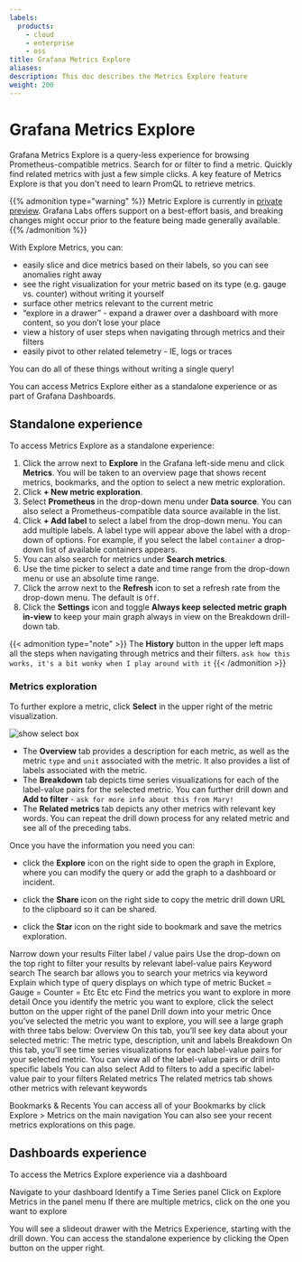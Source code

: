 ```yaml
---
labels:
  products:
    - cloud
    - enterprise
    - oss
title: Grafana Metrics Explore
aliases: 
description: This doc describes the Metrics Explore feature
weight: 200
---
```


# Grafana Metrics Explore

Grafana Metrics Explore is a query-less experience for browsing Prometheus-compatible metrics. Search for or filter to find a metric. Quickly find related metrics with just a few simple clicks. A key feature of Metrics Explore is that you don't need to learn PromQL to retrieve metrics.

{{% admonition type="warning" %}}
Metric Explore is currently in [private preview](/docs/release-life-cycle/). Grafana Labs offers support on a best-effort basis, and breaking changes might occur prior to the feature being made generally available.
{{% /admonition %}}

With Explore Metrics, you can:

- easily slice and dice metrics based on their labels, so you can see anomalies right away
- see the right visualization for your metric based on its type (e.g. gauge vs. counter) without writing it yourself
- surface other metrics relevant to the current metric
- “explore in a drawer” - expand a drawer over a dashboard with more content, so you don’t lose your place
- view a history of user steps when navigating through metrics and their filters
- easily pivot to other related telemetry - IE, logs or traces 

You can do all of these things without writing a single query!

You can access Metrics Explore either as a standalone experience or as part of Grafana Dashboards. 

## Standalone experience

To access Metrics Explore as a standalone experience:

1. Click the arrow next to **Explore** in the Grafana left-side menu and click **Metrics**. You will be taken to an overview page that shows recent metrics, bookmarks, and the option to select a new metric exploration.
1. Click **+ New metric exploration**.
1. Select **Prometheus** in the drop-down menu under **Data source**. You can also select a Prometheus-compatible data source available in the list.
1. Click **+ Add label** to select a label from the drop-down menu. You can add multiple labels.  A label type will appear above the label with a drop-down of options. For example, if you select the label `container` a drop-down list of available containers appears.
1. You can also search for metrics under **Search metrics**. 
1. Use the time picker to select a date and time range from the drop-down menu or use an absolute time range. 
1. Click the arrow next to the **Refresh** icon to set a refresh rate from the drop-down menu. The default is `Off`. 
1. Click the **Settings** icon and toggle **Always keep selected metric graph in-view** to keep your main graph always in view on the Breakdown drill-down tab. 


{{< admonition type="note" >}}
The **History** button in the upper left maps all the steps when navigating through metrics and their filters.   `ask how this works, it's a bit wonky when I play around with it`
{{< /admonition >}}

### Metrics exploration

To further explore a metric, click **Select** in the upper right of the metric visualization.

![show select box](/media/metrics-explore/select-metric.png)

- The **Overview** tab provides a description for each metric, as well as the metric `type` and `unit` associated with the metric. It also provides a list of labels associated with the metric.
- The **Breakdown** tab depicts time series visualizations for each of the label-value pairs for the selected metric. You can further drill down and **Add to filter** - `ask for more info about this from Mary!`
- The **Related metrics** tab depicts any other metrics with relevant key words. You can repeat the drill down process for any related metric and see all of the preceding tabs. 

Once you have the information you need you can:

- click the **Explore** icon on the right side to open the graph in Explore, where you can modify the query or add the graph to a dashboard or incident.

- click the **Share** icon on the right side to copy the metric drill down URL to the clipboard so it can be shared.

- click the **Star** icon on the right side to bookmark and save the metrics exploration.



Narrow down your results
Filter label / value pairs
Use the drop-down on the top right to filter your results by relevant label-value pairs 
Keyword search
The search bar allows you to search your metrics via keyword
Explain which type of query displays on which type of metric
Bucket = 
Gauge = 
Counter = 
Etc
Etc
etc
Find the metrics you want to explore in more detail
Once you identify the metric you want to explore, click the select button on the upper right of the panel
Drill down into your metric
Once you’ve selected the metric you want to explore, you will see a large graph with three tabs below:
Overview
On this tab, you’ll see key data about your selected metric: 
The metric type, description, unit and labels
Breakdown
On this tab, you’ll see time series visualizations for each label-value pairs for your selected metric. 
You can view all of the label-value pairs or drill into specific labels
You can also select Add to filters to add a specific label-value pair to your filters
Related metrics
The related metrics tab shows other metrics with relevant keywords



Bookmarks & Recents
You can access all of your Bookmarks by click Explore > Metrics on the main navigation
You can also see your recent metrics explorations on this page.

## Dashboards experience

To access the Metrics Explore experience via a dashboard

Navigate to your dashboard
Identify a Time Series panel
Click on Explore Metrics in the panel menu
If there are multiple metrics, click on the one you want to explore

You will see a slideout drawer with the Metrics Experience, starting with the drill down. You can access the standalone experience by clicking the Open button on the upper right.